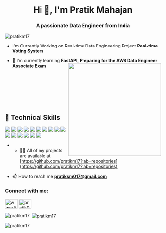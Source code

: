 <h1 align="center">Hi 👋, I'm Pratik Mahajan</h1>
<h3 align="center">A passionate Data Engineer from India</h3>

<p align="left"> <img src="https://komarev.com/ghpvc/?username=pratikm17&label=Profile%20views&color=0e75b6&style=flat" alt="pratikm17" /> </p>

- I'm Currently Working on Real-time Data Engineering Project **Real-time Voting System**

- 🌱 I’m currently learning **FastAPI, Preparing for the AWS Data Engineer Associate Exam**
<img align="right" width="300" src="https://camo.githubusercontent.com/7de37139d0b4c1ce40865e799b446c0e963a3dd8fb68d239707237c40604fa3d/68747470733a2f2f63646e2e6472696262626c652e636f6d2f75736572732f3733303730332f73637265656e73686f74732f363538313234332f6176656e746f2e676966"><br>
<br>
<br>
<br>
<br>
<br>
<br>


## 💼 Technical Skills

![](https://img.shields.io/badge/Python-3776AB?style=flat&logo=python&logoColor=white)
![](https://img.shields.io/badge/PostgreSQL-336791?style=flat&logo=postgresql&logoColor=white)
![](https://img.shields.io/badge/MySQL-4479A1?style=flat&logo=mysql&logoColor=white)
![](https://img.shields.io/badge/Spark-E25A1C?style=flat&logo=apache-spark&logoColor=white)
![](https://img.shields.io/badge/Kafka-231F20?style=flat&logo=apache-kafka&logoColor=white)
![](https://img.shields.io/badge/Airflow-017CEE?style=flat&logo=apache-airflow&logoColor=white)
![](https://img.shields.io/badge/MongoDB-47A248?style=flat&logo=mongodb&logoColor=white)
![](https://img.shields.io/badge/Cassandra-1287B1?style=flat&logo=apache-cassandra&logoColor=white)
![](https://img.shields.io/badge/AWS-232F3E?style=flat&logo=amazon-aws&logoColor=white)
![](https://img.shields.io/badge/Google_Cloud-4285F4?style=flat&logo=google-cloud&logoColor=white)
![](https://img.shields.io/badge/Docker-2496ED?style=flat&logo=docker&logoColor=white)
![](https://img.shields.io/badge/Databricks-FF3621?style=flat&logo=databricks&logoColor=white)
![](https://img.shields.io/badge/Snowflake-29B5E8?style=flat&logo=snowflake&logoColor=white)
![](https://img.shields.io/badge/Power_BI-F2C811?style=flat&logo=microsoft-power-bi&logoColor=white)
![](https://img.shields.io/badge/Tableau-E97627?style=flat&logo=tableau&logoColor=white)
![](https://img.shields.io/badge/Looker-000000?style=flat&logo=looker&logoColor=white)

- - 👨‍💻 All of my projects are available at [https://github.com/pratikm17?tab=repositories](https://github.com/pratikm17?tab=repositories)

- 📫 How to reach me **pratiksm017@gmail.com**
<h3 align="left">Connect with me:</h3>
<p align="left">
<a href="https://www.linkedin.com/in/pratiksm017" target="blank"><img align="center" src="https://raw.githubusercontent.com/rahuldkjain/github-profile-readme-generator/master/src/images/icons/Social/linked-in-alt.svg" alt="www.linkedin.com/in/pratiksm017" height="30" width="40" /></a>
<a href="https://instagram.com/pratik017_" target="blank"><img align="center" src="https://raw.githubusercontent.com/rahuldkjain/github-profile-readme-generator/master/src/images/icons/Social/instagram.svg" alt="pratik017_" height="30" width="40" /></a>
</p>

<p><img align="left" src="https://github-readme-stats.vercel.app/api/top-langs?username=pratikm17&show_icons=true&locale=en&layout=compact" alt="pratikm17" /></p>

<p>&nbsp;<img align="center" src="https://github-readme-stats.vercel.app/api?username=pratikm17&show_icons=true&locale=en" alt="pratikm17" /></p>

<p><img align="center" src="https://github-readme-streak-stats.herokuapp.com/?user=pratikm17&" alt="pratikm17" /></p>
